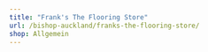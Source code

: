 ```yaml
---
title: "Frank's The Flooring Store"
url: /bishop-auckland/franks-the-flooring-store/
shop: Allgemein
---
```


